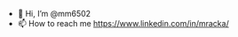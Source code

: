 - 👋 Hi, I’m @mm6502
- 📫 How to reach me https://www.linkedin.com/in/mracka/

<!---
mm6502/mm6502 is a ✨ special ✨ repository because its `README.md` (this file) appears on your GitHub profile.
You can click the Preview link to take a look at your changes.
--->

